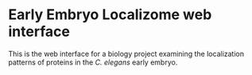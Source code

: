 Early Embryo Localizome web interface
=====================================

This is the web interface for a biology project 
examining the localization patterns of proteins in the _C. elegans_ early embryo.
